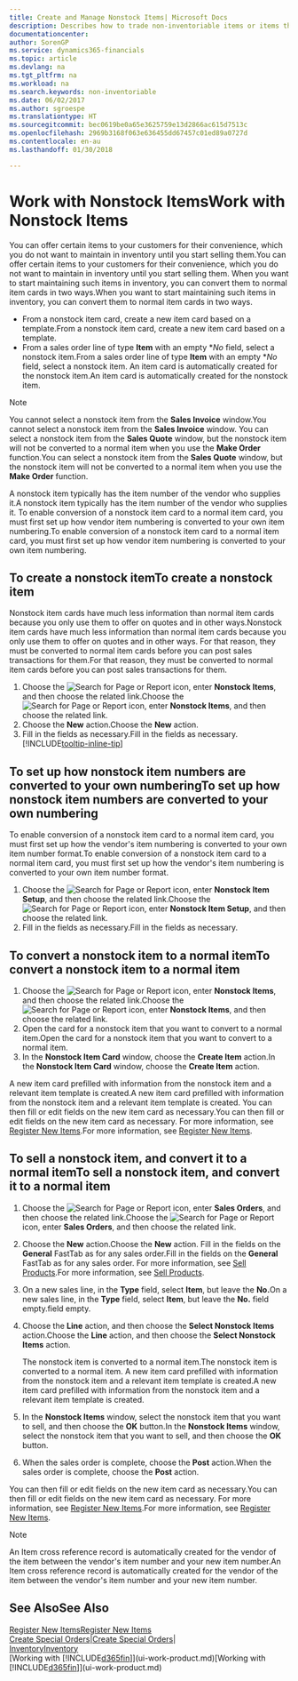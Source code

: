 ```yaml
---
title: Create and Manage Nonstock Items| Microsoft Docs
description: Describes how to trade non-inventoriable items or items that are not maintained in your inventory.
documentationcenter: 
author: SorenGP
ms.service: dynamics365-financials
ms.topic: article
ms.devlang: na
ms.tgt_pltfrm: na
ms.workload: na
ms.search.keywords: non-inventoriable
ms.date: 06/02/2017
ms.author: sgroespe
ms.translationtype: HT
ms.sourcegitcommit: bec0619be0a65e3625759e13d2866ac615d7513c
ms.openlocfilehash: 2969b3168f063e636455dd67457c01ed89a0727d
ms.contentlocale: en-au
ms.lasthandoff: 01/30/2018

---
```

# <a name="work-with-nonstock-items"></a><span data-ttu-id="8923e-103">Work with Nonstock Items</span><span class="sxs-lookup"><span data-stu-id="8923e-103">Work with Nonstock Items</span></span>
<span data-ttu-id="8923e-104">You can offer certain items to your customers for their convenience, which you do not want to maintain in inventory until you start selling them.</span><span class="sxs-lookup"><span data-stu-id="8923e-104">You can offer certain items to your customers for their convenience, which you do not want to maintain in inventory until you start selling them.</span></span> <span data-ttu-id="8923e-105">When you want to start maintaining such items in inventory, you can convert them to normal item cards in two ways.</span><span class="sxs-lookup"><span data-stu-id="8923e-105">When you want to start maintaining such items in inventory, you can convert them to normal item cards in two ways.</span></span>

* <span data-ttu-id="8923e-106">From a nonstock item card, create a new item card based on a template.</span><span class="sxs-lookup"><span data-stu-id="8923e-106">From a nonstock item card, create a new item card based on a template.</span></span>
* <span data-ttu-id="8923e-107">From a sales order line of type **Item** with an empty \**No* field, select a nonstock item.</span><span class="sxs-lookup"><span data-stu-id="8923e-107">From a sales order line of type **Item** with an empty \**No* field, select a nonstock item.</span></span> <span data-ttu-id="8923e-108">An item card is automatically created for the nonstock item.</span><span class="sxs-lookup"><span data-stu-id="8923e-108">An item card is automatically created for the nonstock item.</span></span>

> [!NOTE]  
>   <span data-ttu-id="8923e-109">You cannot select a nonstock item from the **Sales Invoice** window.</span><span class="sxs-lookup"><span data-stu-id="8923e-109">You cannot select a nonstock item from the **Sales Invoice** window.</span></span> <span data-ttu-id="8923e-110">You can select a nonstock item from the **Sales Quote** window, but the nonstock item will not be converted to a normal item when you use the **Make Order** function.</span><span class="sxs-lookup"><span data-stu-id="8923e-110">You can select a nonstock item from the **Sales Quote** window, but the nonstock item will not be converted to a normal item when you use the **Make Order** function.</span></span>

<span data-ttu-id="8923e-111">A nonstock item typically has the item number of the vendor who supplies it.</span><span class="sxs-lookup"><span data-stu-id="8923e-111">A nonstock item typically has the item number of the vendor who supplies it.</span></span> <span data-ttu-id="8923e-112">To enable conversion of a nonstock item card to a normal item card, you must first set up how vendor item numbering is converted to your own item numbering.</span><span class="sxs-lookup"><span data-stu-id="8923e-112">To enable conversion of a nonstock item card to a normal item card, you must first set up how vendor item numbering is converted to your own item numbering.</span></span>   

## <a name="to-create-a-nonstock-item"></a><span data-ttu-id="8923e-113">To create a nonstock item</span><span class="sxs-lookup"><span data-stu-id="8923e-113">To create a nonstock item</span></span>
<span data-ttu-id="8923e-114">Nonstock item cards have much less information than normal item cards because you only use them to offer on quotes and in other ways.</span><span class="sxs-lookup"><span data-stu-id="8923e-114">Nonstock item cards have much less information than normal item cards because you only use them to offer on quotes and in other ways.</span></span> <span data-ttu-id="8923e-115">For that reason, they must be converted to normal item cards before you can post sales transactions for them.</span><span class="sxs-lookup"><span data-stu-id="8923e-115">For that reason, they must be converted to normal item cards before you can post sales transactions for them.</span></span>

1. <span data-ttu-id="8923e-116">Choose the ![Search for Page or Report](media/ui-search/search_small.png "Search for Page or Report icon") icon, enter **Nonstock Items**, and then choose the related link.</span><span class="sxs-lookup"><span data-stu-id="8923e-116">Choose the ![Search for Page or Report](media/ui-search/search_small.png "Search for Page or Report icon") icon, enter **Nonstock Items**, and then choose the related link.</span></span>
2. <span data-ttu-id="8923e-117">Choose the **New** action.</span><span class="sxs-lookup"><span data-stu-id="8923e-117">Choose the **New** action.</span></span>
3. <span data-ttu-id="8923e-118">Fill in the fields as necessary.</span><span class="sxs-lookup"><span data-stu-id="8923e-118">Fill in the fields as necessary.</span></span> [!INCLUDE[tooltip-inline-tip](includes/tooltip-inline-tip_md.md)]

## <a name="to-set-up-how-nonstock-item-numbers-are-converted-to-your-own-numbering"></a><span data-ttu-id="8923e-119">To set up how nonstock item numbers are converted to your own numbering</span><span class="sxs-lookup"><span data-stu-id="8923e-119">To set up how nonstock item numbers are converted to your own numbering</span></span>
<span data-ttu-id="8923e-120">To enable conversion of a nonstock item card to a normal item card, you must first set up how the vendor's item numbering is converted to your own item number format.</span><span class="sxs-lookup"><span data-stu-id="8923e-120">To enable conversion of a nonstock item card to a normal item card, you must first set up how the vendor's item numbering is converted to your own item number format.</span></span>

1. <span data-ttu-id="8923e-121">Choose the ![Search for Page or Report](media/ui-search/search_small.png "Search for Page or Report icon") icon, enter **Nonstock Item Setup**, and then choose the related link.</span><span class="sxs-lookup"><span data-stu-id="8923e-121">Choose the ![Search for Page or Report](media/ui-search/search_small.png "Search for Page or Report icon") icon, enter **Nonstock Item Setup**, and then choose the related link.</span></span>
2. <span data-ttu-id="8923e-122">Fill in the fields as necessary.</span><span class="sxs-lookup"><span data-stu-id="8923e-122">Fill in the fields as necessary.</span></span>

## <a name="to-convert-a-nonstock-item-to-a-normal-item"></a><span data-ttu-id="8923e-123">To convert a nonstock item to a normal item</span><span class="sxs-lookup"><span data-stu-id="8923e-123">To convert a nonstock item to a normal item</span></span>
1. <span data-ttu-id="8923e-124">Choose the ![Search for Page or Report](media/ui-search/search_small.png "Search for Page or Report icon") icon, enter **Nonstock Items**, and then choose the related link.</span><span class="sxs-lookup"><span data-stu-id="8923e-124">Choose the ![Search for Page or Report](media/ui-search/search_small.png "Search for Page or Report icon") icon, enter **Nonstock Items**, and then choose the related link.</span></span>
2. <span data-ttu-id="8923e-125">Open the card for a nonstock item that you want to convert to a normal item.</span><span class="sxs-lookup"><span data-stu-id="8923e-125">Open the card for a nonstock item that you want to convert to a normal item.</span></span>
3. <span data-ttu-id="8923e-126">In the **Nonstock Item Card** window, choose the **Create Item** action.</span><span class="sxs-lookup"><span data-stu-id="8923e-126">In the **Nonstock Item Card** window, choose the **Create Item** action.</span></span>

<span data-ttu-id="8923e-127">A new item card prefilled with information from the nonstock item and a relevant item template is created.</span><span class="sxs-lookup"><span data-stu-id="8923e-127">A new item card prefilled with information from the nonstock item and a relevant item template is created.</span></span> <span data-ttu-id="8923e-128">You can then fill or edit fields on the new item card as necessary.</span><span class="sxs-lookup"><span data-stu-id="8923e-128">You can then fill or edit fields on the new item card as necessary.</span></span> <span data-ttu-id="8923e-129">For more information, see [Register New Items](inventory-how-register-new-items.md).</span><span class="sxs-lookup"><span data-stu-id="8923e-129">For more information, see [Register New Items](inventory-how-register-new-items.md).</span></span>

## <a name="to-sell-a-nonstock-item-and-convert-it-to-a-normal-item"></a><span data-ttu-id="8923e-130">To sell a nonstock item, and convert it to a normal item</span><span class="sxs-lookup"><span data-stu-id="8923e-130">To sell a nonstock item, and convert it to a normal item</span></span>
1. <span data-ttu-id="8923e-131">Choose the ![Search for Page or Report](media/ui-search/search_small.png "Search for Page or Report icon") icon, enter **Sales Orders**, and then choose the related link.</span><span class="sxs-lookup"><span data-stu-id="8923e-131">Choose the ![Search for Page or Report](media/ui-search/search_small.png "Search for Page or Report icon") icon, enter **Sales Orders**, and then choose the related link.</span></span>
2. <span data-ttu-id="8923e-132">Choose the **New** action.</span><span class="sxs-lookup"><span data-stu-id="8923e-132">Choose the **New** action.</span></span> <span data-ttu-id="8923e-133">Fill in the fields on the **General** FastTab as for any sales order.</span><span class="sxs-lookup"><span data-stu-id="8923e-133">Fill in the fields on the **General** FastTab as for any sales order.</span></span> <span data-ttu-id="8923e-134">For more information, see [Sell Products](sales-how-sell-products.md).</span><span class="sxs-lookup"><span data-stu-id="8923e-134">For more information, see [Sell Products](sales-how-sell-products.md).</span></span>
3. <span data-ttu-id="8923e-135">On a new sales line, in the **Type** field, select **Item**, but leave the **No.**</span><span class="sxs-lookup"><span data-stu-id="8923e-135">On a new sales line, in the **Type** field, select **Item**, but leave the **No.**</span></span> <span data-ttu-id="8923e-136">field empty.</span><span class="sxs-lookup"><span data-stu-id="8923e-136">field empty.</span></span>
4. <span data-ttu-id="8923e-137">Choose the **Line** action, and then choose the **Select Nonstock Items** action.</span><span class="sxs-lookup"><span data-stu-id="8923e-137">Choose the **Line** action, and then choose the **Select Nonstock Items** action.</span></span>

    <span data-ttu-id="8923e-138">The nonstock item is converted to a normal item.</span><span class="sxs-lookup"><span data-stu-id="8923e-138">The nonstock item is converted to a normal item.</span></span> <span data-ttu-id="8923e-139">A new item card prefilled with information from the nonstock item and a relevant item template is created.</span><span class="sxs-lookup"><span data-stu-id="8923e-139">A new item card prefilled with information from the nonstock item and a relevant item template is created.</span></span>
5. <span data-ttu-id="8923e-140">In the **Nonstock Items** window, select the nonstock item that you want to sell, and then choose the **OK** button.</span><span class="sxs-lookup"><span data-stu-id="8923e-140">In the **Nonstock Items** window, select the nonstock item that you want to sell, and then choose the **OK** button.</span></span>
6. <span data-ttu-id="8923e-141">When the sales order is complete, choose the **Post** action.</span><span class="sxs-lookup"><span data-stu-id="8923e-141">When the sales order is complete, choose the **Post** action.</span></span>

<span data-ttu-id="8923e-142">You can then fill or edit fields on the new item card as necessary.</span><span class="sxs-lookup"><span data-stu-id="8923e-142">You can then fill or edit fields on the new item card as necessary.</span></span> <span data-ttu-id="8923e-143">For more information, see [Register New Items](inventory-how-register-new-items.md).</span><span class="sxs-lookup"><span data-stu-id="8923e-143">For more information, see [Register New Items](inventory-how-register-new-items.md).</span></span>

> [!NOTE]  
>   <span data-ttu-id="8923e-144">An Item cross reference record is automatically created for the vendor of the item between the vendor's item number and your new item number.</span><span class="sxs-lookup"><span data-stu-id="8923e-144">An Item cross reference record is automatically created for the vendor of the item between the vendor's item number and your new item number.</span></span>

## <a name="see-also"></a><span data-ttu-id="8923e-145">See Also</span><span class="sxs-lookup"><span data-stu-id="8923e-145">See Also</span></span>
[<span data-ttu-id="8923e-146">Register New Items</span><span class="sxs-lookup"><span data-stu-id="8923e-146">Register New Items</span></span>](inventory-how-register-new-items.md)  
<span data-ttu-id="8923e-147">[Create Special Orders](sales-how-to-create-special-orders.md)|</span><span class="sxs-lookup"><span data-stu-id="8923e-147">[Create Special Orders](sales-how-to-create-special-orders.md)|</span></span>  
[<span data-ttu-id="8923e-148">Inventory</span><span class="sxs-lookup"><span data-stu-id="8923e-148">Inventory</span></span>](inventory-manage-inventory.md)  
<span data-ttu-id="8923e-149">[Working with [!INCLUDE[d365fin](includes/d365fin_md.md)]](ui-work-product.md)</span><span class="sxs-lookup"><span data-stu-id="8923e-149">[Working with [!INCLUDE[d365fin](includes/d365fin_md.md)]](ui-work-product.md)</span></span>

